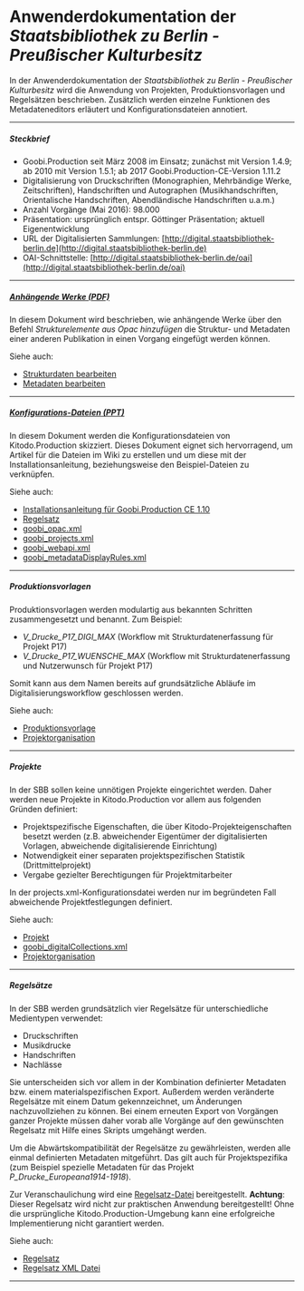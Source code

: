 # Anwenderdokumentation der _Staatsbibliothek zu Berlin - Preußischer Kulturbesitz_ 

In der Anwenderdokumentation der _Staatsbibliothek zu Berlin - Preußischer Kulturbesitz_ wird die Anwendung von Projekten, Produktionsvorlagen und Regelsätzen beschrieben. Zusätzlich werden einzelne Funktionen des Metadateneditors erläutert und Konfigurationsdateien annotiert. 


---
##### _Steckbrief_ 

- Goobi.Production seit März 2008 im Einsatz; zunächst mit Version 1.4.9; ab 2010 mit Version 1.5.1; ab 2017 Goobi.Production-CE-Version 1.11.2
- Digitalisierung von Druckschriften (Monographien, Mehrbändige Werke, Zeitschriften), Handschriften und Autographen (Musikhandschriften, Orientalische Handschriften, Abendländische Handschriften u.a.m.)
- Anzahl Vorgänge (Mai 2016): 98.000
- Präsentation: ursprünglich entspr. Göttinger Präsentation; aktuell Eigenentwicklung
- URL der Digitalisierten Sammlungen: [http://digital.staatsbibliothek-berlin.de](http://digital.staatsbibliothek-berlin.de)
- OAI-Schnittstelle: [http://digital.staatsbibliothek-berlin.de/oai](http://digital.staatsbibliothek-berlin.de/oai)

---

##### _[Anhängende Werke (PDF)](goobi-anhaengende-werke.pdf)_

In diesem Dokument wird beschrieben, wie anhängende Werke über den Befehl _Strukturelemente aus Opac hinzufügen_ die Struktur- und Metadaten einer anderen Publikation in einen Vorgang eingefügt werden können. 

Siehe auch: 

* [Strukturdaten bearbeiten](../../../Using/Anwenderhandbuch/V_1.11/Strukturdaten-bearbeiten.md)
* [Metadaten bearbeiten](../../../Using/Anwenderhandbuch/V_1.11/Metadaten-bearbeiten.md)

---

##### _[Konfigurations-Dateien (PPT)](goobi_Konfigdateien.ppt)_

In diesem Dokument werden die Konfigurationsdateien von Kitodo.Production skizziert. Dieses Dokument eignet sich hervorragend, um Artikel für die Dateien im Wiki zu erstellen und um diese mit der Installationsanleitung, beziehungsweise den Beispiel-Dateien zu verknüpfen.   

Siehe auch: 

* [Installationsanleitung für Goobi.Production CE 1.10](https://github.com/kitodo/kitodo-production/wiki/Installationsanleitung-f%C3%BCr-Goobi.Production-CE-1.10)
* [Regelsatz](../../../Using/Anwenderhandbuch/V_1.11/Regelsatz.md)
* [goobi_opac.xml](https://github.com/kitodo/kitodo-production/blob/master/Goobi/config/goobi_opac.xml)
* [goobi_projects.xml](https://github.com/kitodo/kitodo-production/blob/master/Goobi/config/goobi_projects.xml)
* [goobi_webapi.xml](https://github.com/kitodo/kitodo-production/blob/master/Goobi/config/goobi_webapi.xml)
* [goobi_metadataDisplayRules.xml](https://github.com/kitodo/kitodo-production/blob/master/Goobi/config/goobi_metadataDisplayRules.xml)

---

##### _Produktionsvorlagen_

Produktionsvorlagen werden modulartig aus bekannten Schritten zusammengesetzt und benannt. Zum Beispiel: 
* _V_Drucke_P17_DIGI_MAX_ (Workflow mit Strukturdatenerfassung für Projekt P17) 
* _V_Drucke_P17_WUENSCHE_MAX_ (Workflow mit Strukturdatenerfassung und Nutzerwunsch für Projekt P17) 

Somit kann aus dem Namen bereits auf grundsätzliche Abläufe im Digitalisierungsworkflow geschlossen werden.

Siehe auch:

* [Produktionsvorlage](../../../Using/Anwenderhandbuch/V_1.11/Produktionsvorlage.md)
* [Projektorganisation](../../../Using/Anwenderhandbuch/V_1.11/Projektorganisation.md)

---

##### _Projekte_

In der SBB sollen keine unnötigen Projekte eingerichtet werden. Daher werden neue Projekte in Kitodo.Production vor allem aus folgenden Gründen definiert:

* Projektspezifische Eigenschaften, die über Kitodo-Projekteigenschaften besetzt werden (z.B. abweichender Eigentümer der digitalisierten Vorlagen, abweichende digitalisierende Einrichtung)
* Notwendigkeit einer separaten projektspezifischen Statistik (Drittmittelprojekt)
* Vergabe gezielter Berechtigungen für Projektmitarbeiter

In der projects.xml-Konfigurationsdatei werden nur im begründeten Fall abweichende Projektfestlegungen definiert. 

Siehe auch:

* [Projekt](../../../Using/Anwenderhandbuch/V_1.11/Projekt.md)
* [goobi_digitalCollections.xml](https://github.com/kitodo/kitodo-production/blob/master/Goobi/config/goobi_digitalCollections.xml)
* [Projektorganisation](../../../Using/Anwenderhandbuch/V_1.11/Projektorganisation.md)

---

##### _Regelsätze_ 

In der SBB werden grundsätzlich vier Regelsätze für unterschiedliche Medientypen verwendet:

* Druckschriften
* Musikdrucke
* Handschriften
* Nachlässe

Sie unterscheiden sich vor allem in der Kombination definierter Metadaten bzw. einem materialspezifischen Export. Außerdem werden veränderte Regelsätze mit einem Datum gekennzeichnet, um Änderungen nachzuvollziehen zu können. Bei einem erneuten Export von Vorgängen ganzer Projekte müssen daher vorab alle Vorgänge auf den gewünschten Regelsatz mit Hilfe eines Skripts umgehängt werden.

Um die Abwärtskompatibilität der Regelsätze zu gewährleisten, werden alle einmal definierten Metadaten mitgeführt. Das gilt auch für Projektspezifika (zum Beispiel spezielle Metadaten für das Projekt _P_Drucke_Europeana1914-1918_).

Zur Veranschaulichung wird eine [Regelsatz-Datei](SBB_Regelsatz_Drucke_Kommentiert_20160423.xml) bereitgestellt. **Achtung**: Dieser Regelsatz wird nicht zur praktischen Anwendung bereitgestellt! Ohne die ursprüngliche Kitodo.Production-Umgebung kann eine erfolgreiche Implementierung nicht garantiert werden. 

Siehe auch:

* [Regelsatz](../../../Using/Anwenderhandbuch/V_1.11/Regelsatz.md)
* [Regelsatz XML Datei](../../../Using/Anwenderhandbuch/V_1.11/Regelsatz-XML-Datei.md)

---
